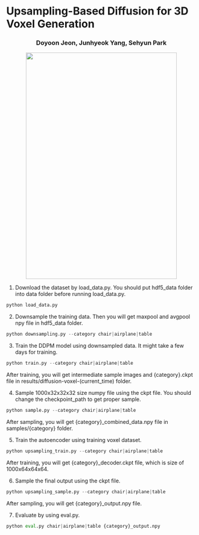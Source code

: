# Upsampling-Based Diffusion for 3D Voxel Generation

<div align=center>
  <h3>
  Doyoon Jeon, Junhyeok Yang, Sehyun Park
  </h3>
</div>


<p align="center"><img src="https://github.com/user-attachments/assets/acceed20-c532-4416-b12e-1dcfc797897b" width="400" height="600" /></p>


1. Download the dataset by load_data.py. You should put hdf5_data folder into data folder before running load_data.py.
```python
python load_data.py
```

2. Downsample the training data. Then you will get maxpool and avgpool npy file in hdf5_data folder.
```python
python downsampling.py --category chair|airplane|table
```

3. Train the DDPM model using downsampled data. It might take a few days for training.
```python
python train.py --category chair|airplane|table
```
After training, you will get intermediate sample images and {category}.ckpt file in results/diffusion-voxel-(current_time) folder.

4. Sample 1000x32x32x32 size numpy file using the ckpt file. You should change the checkpoint_path to get proper sample.
```python
python sample.py --category chair|airplane|table
```
After sampling, you will get {category}_combined_data.npy file in samples/{category} folder.
   
5. Train the autoencoder using training voxel dataset.
```python
python upsampling_train.py --category chair|airplane|table
```
After training, you will get {category}_decoder.ckpt file, which is size of 1000x64x64x64.

6. Sample the final output using the ckpt file.
```python
python upsampling_sample.py --category chair|airplane|table
```
After sampling, you will get {category}_output.npy file.

7. Evaluate by using eval.py.
```python
python eval.py chair|airplane|table {category}_output.npy
```
